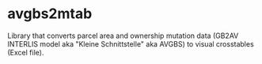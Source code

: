 # avgbs2mtab

Library that converts parcel area and ownership mutation data (GB2AV INTERLIS model aka "Kleine Schnittstelle" aka AVGBS) to visual crosstables (Excel file).

